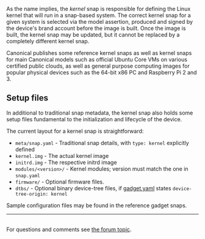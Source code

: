 As the name implies, the _kernel_ snap is responsible for defining the Linux kernel that will run in a snap-based system. The correct kernel snap for a given system is selected via the model assertion, produced and signed by the device's brand account before the image is built. Once the image is built, the kernel snap may be updated, but it cannot be replaced by a completely different kernel snap.

Canonical publishes some reference kernel snaps as well as kernel snaps for main Canonical models such as official Ubuntu Core VMs on various certified public clouds, as well as general purpose computing images for popular physical devices such as the 64-bit x86 PC and Raspberry Pi 2 and 3.

## Setup files

In additional to traditional snap metadata, the kernel snap also holds some setup files fundamental to the initialization and lifecycle of the device.

The current layout for a kernel snap is straightforward:

- `meta/snap.yaml` - Traditional snap details, with `type: kernel` explicitly defined
- `kernel.img` - The actual kernel image
- `initrd.img` - The respective initrd image
- `modules/<version>/` - Kernel modules; version must match the one in `snap.yaml`
- `firmware/` - Optional firmware files.
- `dtbs/` - Optional binary device-tree files, if [gadget.yaml](the-gadget-snap.md/2) states `device-tree-origin: kernel`

Sample configuration files may be found in the reference gadget snaps.<br><hr><br><div class='footer'>For questions and comments see <a href='https://forum.snapcraft.io/t/the-kernel-snap/697'>the forum topic</a>.